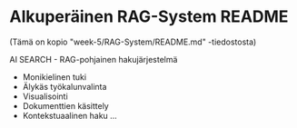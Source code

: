 # Alkuperäinen RAG-System README
(Tämä on kopio "week-5/RAG-System/README.md" -tiedostosta)

AI SEARCH - RAG-pohjainen hakujärjestelmä

- Monikielinen tuki
- Älykäs työkalunvalinta
- Visualisointi
- Dokumenttien käsittely
- Kontekstuaalinen haku
... 
